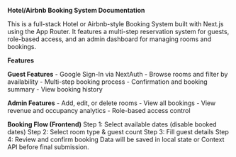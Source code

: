**Hotel/Airbnb Booking System Documentation**

This is a full-stack Hotel or Airbnb-style Booking System built with Next.js using the App Router. It features a multi-step reservation system for guests, role-based access, and an admin dashboard for managing rooms and bookings.

**Features**

  **Guest Features**
    - Google Sign-In via NextAuth
    - Browse rooms and filter by availability
    - Multi-step booking process
    - Confirmation and booking summary
    - View booking history

  **Admin Features**
    - Add, edit, or delete rooms
    - View all bookings
    - View revenue and occupancy analytics
    - Role-based access control


**Booking Flow (Frontend)**
  Step 1: Select available dates (disable booked dates)
  Step 2: Select room type & guest count
  Step 3: Fill guest details
  Step 4: Review and confirm booking
  Data will be saved in local state or Context API before final submission.

